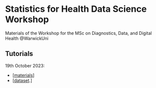 # Statistics for Health Data Science Workshop

Materials of the Workshop for the MSc on Diagnostics, Data, and Digital Health @WarwickUni 

## Tutorials

19th October 2023:
  * [[materials](https://colab.research.google.com/drive/1FcbtdGuIuwurN3EGpIDyS8xEEiWTmbSj?usp=sharing)]
  * [[dataset](https://archive.ics.uci.edu/dataset/571/hcv+data).]

